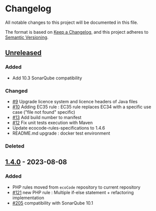 # Changelog

All notable changes to this project will be documented in this file.

The format is based on [Keep a Changelog](https://keepachangelog.com/en/1.0.0/),
and this project adheres to [Semantic Versioning](https://semver.org/spec/v2.0.0.html).

## [Unreleased]

### Added

- Add 10.3 SonarQube compatibility

### Changed

- [#9](https://github.com/green-code-initiative/ecoCode-php/pull/9) Upgrade licence system and licence headers of Java files
- [#10](https://github.com/green-code-initiative/ecoCode-php/pull/10) Adding EC35 rule : EC35 rule replaces EC34 with a specific use case ("file not found" specific)
- [#13](https://github.com/green-code-initiative/ecoCode-php/issues/13) Add build number to manifest
- [#12](https://github.com/green-code-initiative/ecoCode-php/issues/12) Fix unit tests execution with Maven
- Update ecocode-rules-specifications to 1.4.6
- README.md upgrade : docker test environment

### Deleted

## [1.4.0] - 2023-08-08

### Added

- PHP rules moved from `ecoCode` repository to current repository
- [#121](https://github.com/green-code-initiative/ecoCode/issues/121) new PHP rule : Multiple if-else statement + refactoring implementation
- [#205](https://github.com/green-code-initiative/ecoCode/issues/205) compatibility with SonarQube 10.1

[unreleased]: https://github.com/green-code-initiative/ecoCode-php/compare/v1.4.0...HEAD
[1.4.0]: https://github.com/green-code-initiative/ecoCode-php/compare/v0.0.0...1.4.0
